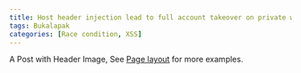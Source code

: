 ```yaml
---
title: Host header injection lead to full account takeover on private website
tags: Bukalapak
categories: [Race condition, XSS]
---
```


A Post with Header Image, See [Page layout](https://tianqi.name/jekyll-TeXt-theme/samples.html#page-layout) for more examples.
